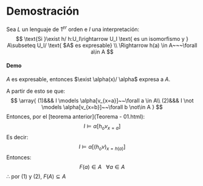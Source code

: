 # Demostración



Sea $L$ un lenguaje de $1^{er}$ orden e $I$ una interpretación:
$$
\text{Si }\exist h/ h:U_I\rightarrow U_I \text{ es un isomorfismo y } A\subseteq U_I/ \text{ $A$ es expresable}
\\
\Rightarrow h(a) \in A~~~\forall a\in A
$$

#### Demo

$A$ es expresable, entonces $\exist \alpha(x)/ \alpha$ expresa a $A$.

A partir de esto se que:
$$
\array{
(1)&&& I \models \alpha[v_{x=a}]~~\forall a \in A\\
(2)&&& I \not \models \alpha[v_{x=b}]~~\forall b \not\in A
}
$$
Entonces, por el [teorema anterior](Teorema - 01.html):
$$
I\models \alpha[h_ov_{x=a}]
$$
Es decir:
$$
I\models \alpha[(h_ov)_{x=h(a)}]
$$
Entonces:
$$
F(a)\in A~~~ \forall a \in A
$$
$\therefore$ por $(1)$ y $(2)$, $F(A)\subseteq A$

